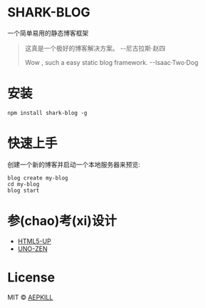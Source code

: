 # SHARK-BLOG

一个简单易用的静态博客框架

>这真是一个极好的博客解决方案。  --尼古拉斯·赵四
>
>Wow , such a easy static blog framework.  --Isaac·Two·Dog

# 安装

```shell
npm install shark-blog -g
```

# 快速上手

创建一个新的博客并启动一个本地服务器来预览:

```shell
blog create my-blog
cd my-blog
blog start
```

# 参(chao)考(xi)设计
* [HTML5-UP](https://html5up.net/)
* [UNO-ZEN](https://github.com/Kikobeats/uno-zen)

# License

MIT © [AEPKILL](mailto:a@aepkill.com)
